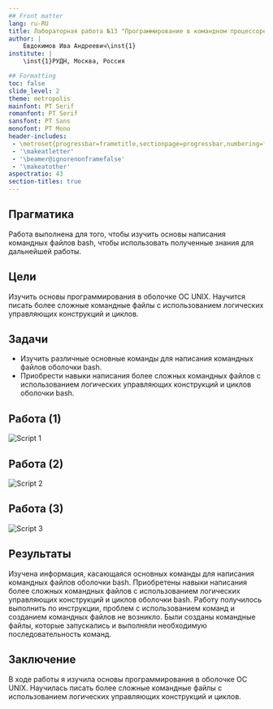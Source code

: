 ```yaml
---
## Front matter
lang: ru-RU
title: Лабораторная работа №13 "Программирование в командном процессоре ОС UNIX. Расширенное программирование" 
author: |
	Евдокимов Ива Андреевич\inst{1}
institute: |
	\inst{1}РУДН, Москва, Россия

## Formatting
toc: false
slide_level: 2
theme: metropolis
mainfont: PT Serif
romanfont: PT Serif
sansfont: PT Sans
monofont: PT Mono
header-includes: 
 - \metroset{progressbar=frametitle,sectionpage=progressbar,numbering=fraction}
 - '\makeatletter'
 - '\beamer@ignorenonframefalse'
 - '\makeatother'
aspectratio: 43
section-titles: true
---
```



## Прагматика

Работа выполнена для того, чтобы изучить основы написания командных файлов bash, чтобы использовать полученные знания для дальнейшей работы.

## Цели

Изучить основы программирования в оболочке ОС UNIX. Научится писать более сложные командные файлы с использованием логических управляющих конструкций и циклов.

## Задачи

-	Изучить различные основные команды для написания командных файлов оболочки bash.
-	Приобрести навыки написания более сложных командных файлов с использованием логических управляющих конструкций и циклов  оболочки bash.

## Работа (1)

![Script 1](j3.png)

## Работа (2)

![Script 2](j4.png)

## Работа (3)

![Script 3](j5.png)

## Результаты

Изучена информация, касающаяся основных команды для написания командных файлов оболочки bash. Приобретены навыки написания более сложных командных файлов с использованием логических управляющих конструкций и циклов оболочки bash. Работу получилось выполнить по инструкции, проблем с использованием команд и созданием командных файлов не возникло. Были созданы командные файлы, которые запускались и выполняли необходимую последовательность команд.

## Заключение

В ходе работы я изучила основы программирования в оболочке ОС UNIX. Научилась писать более сложные командные файлы с использованием логических управляющих конструкций и циклов.